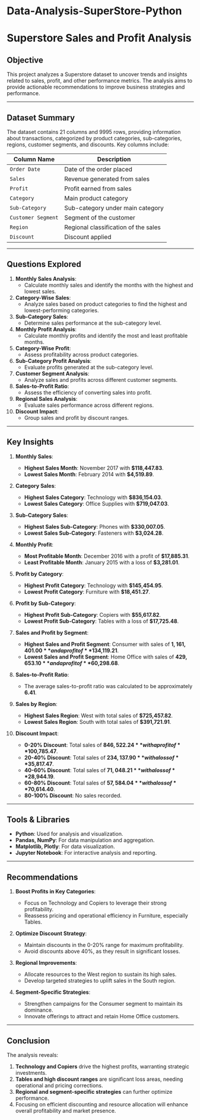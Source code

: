 # Data-Analysis-SuperStore-Python
# Superstore Sales and Profit Analysis

## Objective

This project analyzes a Superstore dataset to uncover trends and insights related to sales, profit, and other performance metrics. The analysis aims to provide actionable recommendations to improve business strategies and performance.

---

## Dataset Summary

The dataset contains 21 columns and 9995 rows, providing information about transactions, categorized by product categories, sub-categories, regions, customer segments, and discounts. Key columns include:

| **Column Name**            | **Description**                         |
|----------------------------|-----------------------------------------|
| `Order Date`               | Date of the order placed               |
| `Sales`                    | Revenue generated from sales            |
| `Profit`                   | Profit earned from sales                |
| `Category`                 | Main product category                   |
| `Sub-Category`             | Sub-category under main category        |
| `Customer Segment`         | Segment of the customer                 |
| `Region`                   | Regional classification of the sales    |
| `Discount`                 | Discount applied                       |

---

## Questions Explored

1. **Monthly Sales Analysis**:
   - Calculate monthly sales and identify the months with the highest and lowest sales.
2. **Category-Wise Sales**:
   - Analyze sales based on product categories to find the highest and lowest-performing categories.
3. **Sub-Category Sales**:
   - Determine sales performance at the sub-category level.
4. **Monthly Profit Analysis**:
   - Calculate monthly profits and identify the most and least profitable months.
5. **Category-Wise Profit**:
   - Assess profitability across product categories.
6. **Sub-Category Profit Analysis**:
   - Evaluate profits generated at the sub-category level.
7. **Customer Segment Analysis**:
   - Analyze sales and profits across different customer segments.
8. **Sales-to-Profit Ratio**:
   - Assess the efficiency of converting sales into profit.
9. **Regional Sales Analysis**:
   - Evaluate sales performance across different regions.
10. **Discount Impact**:
    - Group sales and profit by discount ranges.

---

## Key Insights

1. **Monthly Sales**:
   - **Highest Sales Month**: November 2017 with **$118,447.83**.
   - **Lowest Sales Month**: February 2014 with **$4,519.89**.

2. **Category Sales**:
   - **Highest Sales Category**: Technology with **$836,154.03**.
   - **Lowest Sales Category**: Office Supplies with **$719,047.03**.

3. **Sub-Category Sales**:
   - **Highest Sales Sub-Category**: Phones with **$330,007.05**.
   - **Lowest Sales Sub-Category**: Fasteners with **$3,024.28**.

4. **Monthly Profit**:
   - **Most Profitable Month**: December 2016 with a profit of **$17,885.31**.
   - **Least Profitable Month**: January 2015 with a loss of **$3,281.01**.

5. **Profit by Category**:
   - **Highest Profit Category**: Technology with **$145,454.95**.
   - **Lowest Profit Category**: Furniture with **$18,451.27**.

6. **Profit by Sub-Category**:
   - **Highest Profit Sub-Category**: Copiers with **$55,617.82**.
   - **Lowest Profit Sub-Category**: Tables with a loss of **$17,725.48**.

7. **Sales and Profit by Segment**:
   - **Highest Sales and Profit Segment**: Consumer with sales of **$1,161,401.00** and a profit of **$134,119.21**.
   - **Lowest Sales and Profit Segment**: Home Office with sales of **$429,653.10** and a profit of **$60,298.68**.

8. **Sales-to-Profit Ratio**:
   - The average sales-to-profit ratio was calculated to be approximately **6.41**.

9. **Sales by Region**:
   - **Highest Sales Region**: West with total sales of **$725,457.82**.
   - **Lowest Sales Region**: South with total sales of **$391,721.91**.

10. **Discount Impact**:
    - **0-20% Discount**: Total sales of **$846,522.24** with a profit of **$100,785.47**.
    - **20-40% Discount**: Total sales of **$234,137.90** with a loss of **$35,817.47**.
    - **40-60% Discount**: Total sales of **$71,048.21** with a loss of **$28,944.19**.
    - **60-80% Discount**: Total sales of **$57,584.04** with a loss of **$70,614.40**.
    - **80-100% Discount**: No sales recorded.

---

## Tools & Libraries

- **Python**: Used for analysis and visualization.
- **Pandas, NumPy**: For data manipulation and aggregation.
- **Matplotlib, Plotly**: For data visualization.
- **Jupyter Notebook**: For interactive analysis and reporting.

---

## Recommendations

1. **Boost Profits in Key Categories**:
   - Focus on Technology and Copiers to leverage their strong profitability.
   - Reassess pricing and operational efficiency in Furniture, especially Tables.

2. **Optimize Discount Strategy**:
   - Maintain discounts in the 0-20% range for maximum profitability.
   - Avoid discounts above 40%, as they result in significant losses.

3. **Regional Improvements**:
   - Allocate resources to the West region to sustain its high sales.
   - Develop targeted strategies to uplift sales in the South region.

4. **Segment-Specific Strategies**:
   - Strengthen campaigns for the Consumer segment to maintain its dominance.
   - Innovate offerings to attract and retain Home Office customers.

---

## Conclusion

The analysis reveals:

1. **Technology and Copiers** drive the highest profits, warranting strategic investments.
2. **Tables and high discount ranges** are significant loss areas, needing operational and pricing corrections.
3. **Regional and segment-specific strategies** can further optimize performance.
4. Focusing on efficient discounting and resource allocation will enhance overall profitability and market presence.

